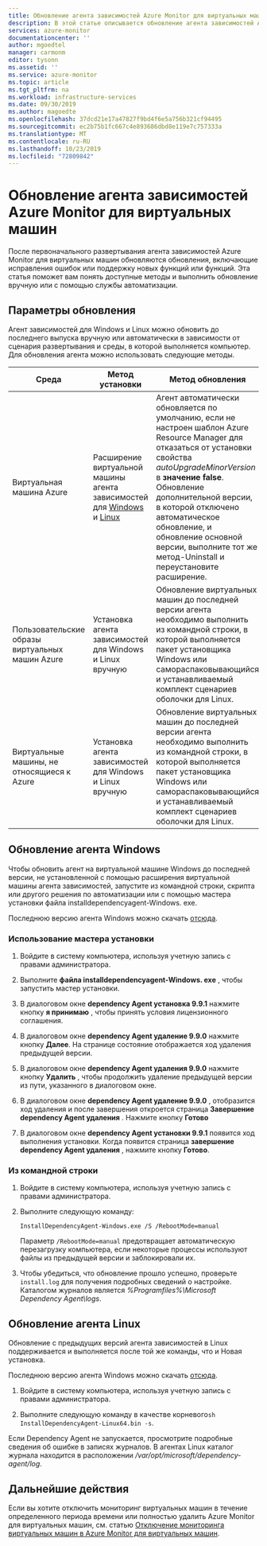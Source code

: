 ```yaml
---
title: Обновление агента зависимостей Azure Monitor для виртуальных машин | Документация Майкрософт
description: В этой статье описывается обновление агента зависимостей Azure Monitor для виртуальных машин с помощью командной строки, мастера установки и других методов.
services: azure-monitor
documentationcenter: ''
author: mgoedtel
manager: carmonm
editor: tysonn
ms.assetid: ''
ms.service: azure-monitor
ms.topic: article
ms.tgt_pltfrm: na
ms.workload: infrastructure-services
ms.date: 09/30/2019
ms.author: magoedte
ms.openlocfilehash: 37dcd21e17a47827f9bd4f6e5a756b321cf94495
ms.sourcegitcommit: ec2b75b1fc667c4e893686dbd8e119e7c757333a
ms.translationtype: MT
ms.contentlocale: ru-RU
ms.lasthandoff: 10/23/2019
ms.locfileid: "72809842"
---
```

# <a name="how-to-upgrade-the-azure-monitor-for-vms-dependency-agent"></a>Обновление агента зависимостей Azure Monitor для виртуальных машин

После первоначального развертывания агента зависимостей Azure Monitor для виртуальных машин обновляются обновления, включающие исправления ошибок или поддержку новых функций или функций.  Эта статья поможет вам понять доступные методы и выполнить обновление вручную или с помощью службы автоматизации.

## <a name="upgrade-options"></a>Параметры обновления 

Агент зависимостей для Windows и Linux можно обновить до последнего выпуска вручную или автоматически в зависимости от сценария развертывания и среды, в которой выполняется компьютер. Для обновления агента можно использовать следующие методы.

|Среда |Метод установки |Метод обновления |
|------------|--------------------|---------------|
|Виртуальная машина Azure | Расширение виртуальной машины агента зависимостей для [Windows](../../virtual-machines/extensions/agent-dependency-windows.md) и [Linux](../../virtual-machines/extensions/agent-dependency-linux.md) | Агент автоматически обновляется по умолчанию, если не настроен шаблон Azure Resource Manager для отказаться от установки свойства *autoUpgradeMinorVersion* в **значение false**. Обновление дополнительной версии, в которой отключено автоматическое обновление, и обновление основной версии, выполните тот же метод-Uninstall и переустановите расширение. |
| Пользовательские образы виртуальных машин Azure | Установка агента зависимостей для Windows и Linux вручную | Обновление виртуальных машин до последней версии агента необходимо выполнить из командной строки, в которой выполняется пакет установщика Windows или самораспаковывающийся и устанавливаемый комплект сценариев оболочки для Linux.|
| Виртуальные машины, не относящиеся к Azure | Установка агента зависимостей для Windows и Linux вручную | Обновление виртуальных машин до последней версии агента необходимо выполнить из командной строки, в которой выполняется пакет установщика Windows или самораспаковывающийся и устанавливаемый комплект сценариев оболочки для Linux. |

## <a name="upgrade-windows-agent"></a>Обновление агента Windows 

Чтобы обновить агент на виртуальной машине Windows до последней версии, не установленной с помощью расширения виртуальной машины агента зависимостей, запустите из командной строки, скрипта или другого решения по автоматизации или с помощью мастера установки файла installdependencyagent-Windows. exe.  

Последнюю версию агента Windows можно скачать [отсюда](https://aka.ms/dependencyagentwindows).

### <a name="using-the-setup-wizard"></a>Использование мастера установки

1. Войдите в систему компьютера, используя учетную запись с правами администратора.

2. Выполните **файла installdependencyagent-Windows. exe** , чтобы запустить мастер установки.

3. В диалоговом окне **dependency Agent установка 9.9.1** нажмите кнопку **я принимаю** , чтобы принять условия лицензионного соглашения.

5. В диалоговом окне **dependency Agent удаление 9.9.0** нажмите кнопку **Далее**. На странице состояние отображается ход удаления предыдущей версии.

6. В диалоговом окне **dependency Agent удаления 9.9.0** нажмите кнопку **Удалить** , чтобы продолжить удаление предыдущей версии из пути, указанного в диалоговом окне. 

7. В диалоговом окне **dependency Agent удаление 9.9.0** , отобразится ход удаления и после завершения откроется страница **Завершение dependency Agent удаления** . Нажмите кнопку **Готово**

8. В диалоговом окне **dependency Agent установки 9.9.1** появится ход выполнения установки. Когда появится страница **завершение dependency Agent удаления** , нажмите кнопку **Готово**. 

### <a name="from-the-command-line"></a>Из командной строки

1. Войдите в систему компьютера, используя учетную запись с правами администратора.

2. Выполните следующую команду:

    ```dos
    InstallDependencyAgent-Windows.exe /S /RebootMode=manual
    ```

    Параметр `/RebootMode=manual` предотвращает автоматическую перезагрузку компьютера, если некоторые процессы используют файлы из предыдущей версии и заблокировали их. 

3. Чтобы убедиться, что обновление прошло успешно, проверьте `install.log` для получения подробных сведений о настройке. Каталогом журналов является *%Programfiles%\Microsoft Dependency Agent\logs*.

## <a name="upgrade-linux-agent"></a>Обновление агента Linux 

Обновление с предыдущих версий агента зависимостей в Linux поддерживается и выполняется после той же команды, что и Новая установка.

Последнюю версию агента Windows можно скачать [отсюда](https://aka.ms/dependencyagentlinux).

1. Войдите в систему компьютера, используя учетную запись с правами администратора.

2. Выполните следующую команду в качестве корневого`sh InstallDependencyAgent-Linux64.bin -s`. 

Если Dependency Agent не запускается, просмотрите подробные сведения об ошибке в записях журналов. В агентах Linux каталог журнала находится в расположении */var/opt/microsoft/dependency-agent/log*. 

## <a name="next-steps"></a>Дальнейшие действия

Если вы хотите отключить мониторинг виртуальных машин в течение определенного периода времени или полностью удалить Azure Monitor для виртуальных машин, см. статью [Отключение мониторинга виртуальных машин в Azure Monitor для виртуальных машин](vminsights-optout.md).